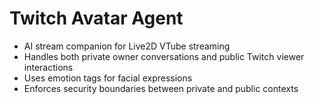 # Twitch Avatar Agent
- AI stream companion for Live2D VTube streaming
- Handles both private owner conversations and public Twitch viewer interactions
- Uses emotion tags for facial expressions
- Enforces security boundaries between private and public contexts

